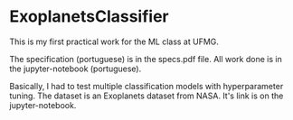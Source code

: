 # ExoplanetsClassifier
This is my first practical work for the ML class at UFMG.

The specification (portuguese) is in the specs.pdf file. All work done is in the jupyter-notebook (portuguese).

Basically, I had to test multiple classification models with hyperparameter tuning. The dataset is an Exoplanets dataset from NASA. It's link is on the jupyter-notebook.

